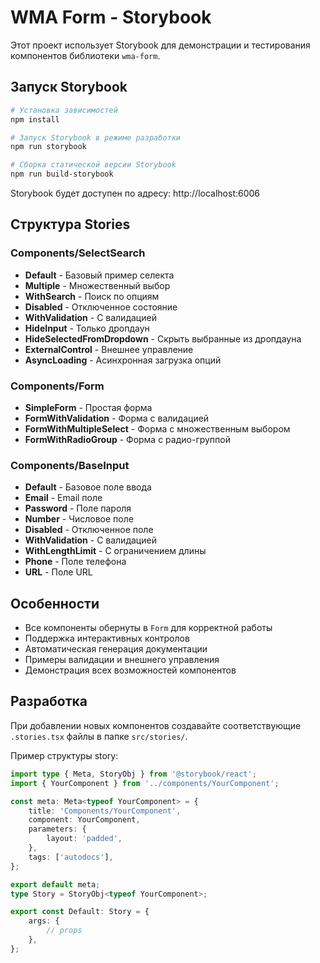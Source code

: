 # WMA Form - Storybook

Этот проект использует Storybook для демонстрации и тестирования компонентов библиотеки `wma-form`.

## Запуск Storybook

```bash
# Установка зависимостей
npm install

# Запуск Storybook в режиме разработки
npm run storybook

# Сборка статической версии Storybook
npm run build-storybook
```

Storybook будет доступен по адресу: http://localhost:6006

## Структура Stories

### Components/SelectSearch

-   **Default** - Базовый пример селекта
-   **Multiple** - Множественный выбор
-   **WithSearch** - Поиск по опциям
-   **Disabled** - Отключенное состояние
-   **WithValidation** - С валидацией
-   **HideInput** - Только дропдаун
-   **HideSelectedFromDropdown** - Скрыть выбранные из дропдауна
-   **ExternalControl** - Внешнее управление
-   **AsyncLoading** - Асинхронная загрузка опций

### Components/Form

-   **SimpleForm** - Простая форма
-   **FormWithValidation** - Форма с валидацией
-   **FormWithMultipleSelect** - Форма с множественным выбором
-   **FormWithRadioGroup** - Форма с радио-группой

### Components/BaseInput

-   **Default** - Базовое поле ввода
-   **Email** - Email поле
-   **Password** - Поле пароля
-   **Number** - Числовое поле
-   **Disabled** - Отключенное поле
-   **WithValidation** - С валидацией
-   **WithLengthLimit** - С ограничением длины
-   **Phone** - Поле телефона
-   **URL** - Поле URL

## Особенности

-   Все компоненты обернуты в `Form` для корректной работы
-   Поддержка интерактивных контролов
-   Автоматическая генерация документации
-   Примеры валидации и внешнего управления
-   Демонстрация всех возможностей компонентов

## Разработка

При добавлении новых компонентов создавайте соответствующие `.stories.tsx` файлы в папке `src/stories/`.

Пример структуры story:

```typescript
import type { Meta, StoryObj } from '@storybook/react';
import { YourComponent } from '../components/YourComponent';

const meta: Meta<typeof YourComponent> = {
	title: 'Components/YourComponent',
	component: YourComponent,
	parameters: {
		layout: 'padded',
	},
	tags: ['autodocs'],
};

export default meta;
type Story = StoryObj<typeof YourComponent>;

export const Default: Story = {
	args: {
		// props
	},
};
```

